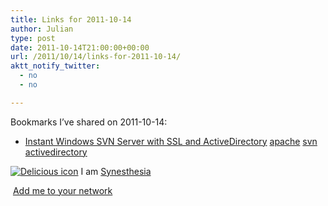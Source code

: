 ```yaml
---
title: Links for 2011-10-14
author: Julian
type: post
date: 2011-10-14T21:00:00+00:00
url: /2011/10/14/links-for-2011-10-14/
aktt_notify_twitter:
  - no
  - no

---
```

Bookmarks I&#8217;ve shared on 2011-10-14:

  * [Instant Windows SVN Server with SSL and ActiveDirectory][1] 
    [apache][2] [svn][3] [activedirectory][4] </li> </ul> 
    
    <p class="deliciouslink">
      <a href="https://del.icio.us/synesthesia" title="See all my bookmarks on del.icio.us"><img src="https://www.synesthesia.co.uk/images/deliciousicon.jpg" alt="Delicious icon" /></a>&nbsp;I am <a href="https://del.icio.us/synesthesia" title="See all my bookmarks on del.icio.us">Synesthesia</a>
    </p>
    
    <p class="deliciouslink">
      <a href="https://del.icio.us/network?add=synesthesia" title="Add me to your del.icio.us network"><img src="https://www.synesthesia.co.uk/images/add.gif" alt="" /></a>&nbsp;<a href="https://del.icio.us/network?add=synesthesia" title="Add me to your del.icio.us network">Add me to your network</a>
    </p>

 [1]: https://concise-software.blogspot.com/2009/02/instant-windows-svn-server-with-ssl-and.html
 [2]: https://www.delicious.com/synesthesia/apache
 [3]: https://www.delicious.com/synesthesia/svn
 [4]: https://www.delicious.com/synesthesia/activedirectory